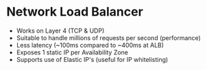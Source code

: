 # Network Load Balancer
- Works on Layer 4 (TCP & UDP)
- Suitable to handle millions of requests per second (performance)
- Less latency (~100ms compared to ~400ms at ALB)
- Exposes 1 static IP per Availability Zone
- Supports use of Elastic IP's (useful for IP whitelisting)
